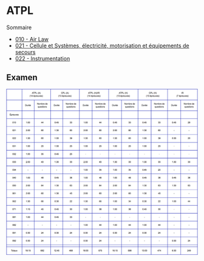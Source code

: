 # ATPL

Sommaire

* [010 - Air Law](./010)
* [021 - Cellule et Systèmes, électricité, motorisation et équipements de secours](./021)
* [022 - Instrumentation](./022)

## Examen

![Examen](./data/examen.png)
